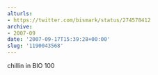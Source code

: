 ```yaml
---
alturls:
- https://twitter.com/bismark/status/274578412
archive:
- 2007-09
date: '2007-09-17T15:39:28+00:00'
slug: '1190043568'
---
```


chillin in BIO 100

